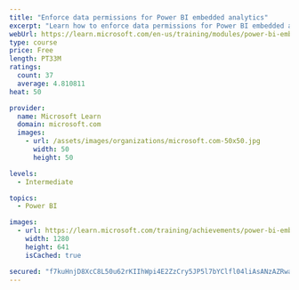 ```yaml
---
title: "Enforce data permissions for Power BI embedded analytics"
excerpt: "Learn how to enforce data permissions for Power BI embedded analytics."
webUrl: https://learn.microsoft.com/en-us/training/modules/power-bi-embedded-permissions-analytics/
type: course
price: Free
length: PT33M
ratings:
  count: 37
  average: 4.810811
heat: 50

provider:
  name: Microsoft Learn
  domain: microsoft.com
  images:
    - url: /assets/images/organizations/microsoft.com-50x50.jpg
      width: 50
      height: 50

levels:
  - Intermediate

topics:
  - Power BI

images:
  - url: https://learn.microsoft.com/training/achievements/power-bi-embedded-permissions-analytics-social.png
    width: 1280
    height: 641
    isCached: true

secured: "f7kuHnjD8XcC8L50u62rKIIhWpi4E2ZzCry5JP5l7bYClfl04liAsANzAZRwag9pip6wFVpq3ZnxidMtKb0v/9PgQmBfr9wSac8hjmBZJeNmJdxoWotL/3Qj5YbA0Zx5vXg5aGFY+59qLC7C3rA3B+1bzzh3OQhE8USTqApE2KZ5VTuk6KMWRqfpbcHmmwa+f3QZrzuH0riS+OaAScQLLyzIeGGC1ywms8dhDouEO+juVWlBzGJb5Cm4tl7GGKkod+rgj2t4hdSCQIfkiRvcYHOZaP9VLlu99s0qd+a2bnxFklMW+TXFNKWQ3yXNQgst3HT7aTsGTKJycmn/vFAiDotvxApNTfQs8skI9yoDxqyIVXHISsh0EbmN5/ArP+ajZ2HPXpVswFm0EVWTH08Cx0HnXUOOHi43XstW3SFU/6k=;i69MLP3Dj5m5MvzbvEJBfg=="
---
```


